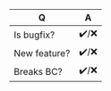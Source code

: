 | Q            | A    |
|--------------|------|
| Is bugfix?   | ✔️/❌ |
| New feature? | ✔️/❌ |
| Breaks BC?   | ✔️/❌ |
